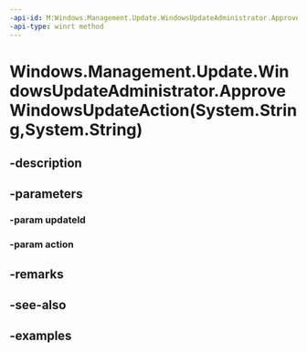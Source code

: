 ```yaml
---
-api-id: M:Windows.Management.Update.WindowsUpdateAdministrator.ApproveWindowsUpdateAction(System.String,System.String)
-api-type: winrt method
---
```


# Windows.Management.Update.WindowsUpdateAdministrator.ApproveWindowsUpdateAction(System.String,System.String)

<!--
public void ApproveWindowsUpdateAction (string updateId, string action);
-->


## -description

## -parameters

### -param updateId

### -param action

## -remarks

## -see-also

## -examples


